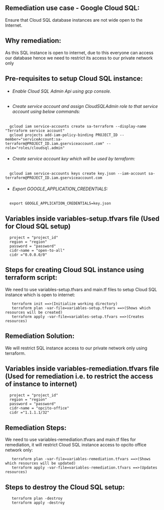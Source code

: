 ## Remediation use case - Google Cloud SQL:
Ensure that Cloud SQL database instances are not wide open to the Internet.

## Why remediation:
As this SQL instance is open to internet, due to this everyone can access our database hence we need to restrict its access to our private network only

## Pre-requisites to setup Cloud SQL instance:
- ###### Enable Cloud SQL Admin Api using gcp console.
- ###### Create service account and assign CloudSQLAdmin role to that service account using below commands:
```
  gcloud iam service-accounts create sa-terraform --display-name "Terraform service account"
  gcloud projects add-iam-policy-binding PROJECT_ID --member="serviceAccount:sa-terraform@PROJECT_ID.iam.gserviceaccount.com" --role="roles/cloudsql.admin"
```
- ###### Create service account key which will be used by terraform:
```
  gcloud iam service-accounts keys create key.json --iam-account sa-terraform@PROJECT_ID.iam.gserviceaccount.com
```
- ###### Export GOOGLE_APPLICATION_CREDENTIALS:
```
  export GOOGLE_APPLICATION_CREDENTIALS=key.json
```

## Variables inside variables-setup.tfvars file (Used for Cloud SQL setup)
```
  project = "project_id"
  region = "region"
  password = "password"
  cidr-name = "open-to-all"
  cidr ="0.0.0.0/0"
```

## Steps for creating Cloud SQL instance using terraform script:
We need to use variables-setup.tfvars and main.tf files to setup Cloud SQL instance which is open to internet: 
```
   terraform init ==>(Initialize working directory)
   terraform plan -var-file=variables-setup.tfvars ==>(Shows which resources will be created)
   terraform apply -var-file=variables-setup.tfvars ==>(Creates resources)
```

## Remediation Solution:
We will restrict SQL instance access to our private network only using terraform.

## Variables inside variables-remediation.tfvars file (Used for remediation i.e. to restrict the access of instance to internet)
```
  project = "project_id"
  region = "region"
  password = "password"
  cidr-name = "opcito-office"
  cidr ="1.1.1.1/32"
```

## Remediation Steps:
We need to use variables-remediation.tfvars and main.tf files for remediation, it will restrict Cloud SQL instance access to opcito office network only:
```
   terraform plan -var-file=variables-remediation.tfvars ==>(Shows which resources will be updated)
   terraform apply -var-file=variables-remediation.tfvars ==>(Updates resources)
```

## Steps to destroy the Cloud SQL setup:
```
   terraform plan -destroy
   terraform apply -destroy
```
